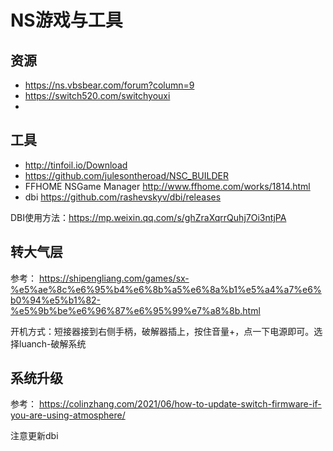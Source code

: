 # NS游戏与工具

## 资源

- https://ns.vbsbear.com/forum?column=9
- https://switch520.com/switchyouxi
- 

## 工具

- http://tinfoil.io/Download
- https://github.com/julesontheroad/NSC_BUILDER
- FFHOME NSGame Manager http://www.ffhome.com/works/1814.html
- dbi https://github.com/rashevskyv/dbi/releases


DBI使用方法：https://mp.weixin.qq.com/s/ghZraXqrrQuhj7Oi3ntjPA

## 转大气层

参考： https://shipengliang.com/games/sx-%e5%ae%8c%e6%95%b4%e6%8b%a5%e6%8a%b1%e5%a4%a7%e6%b0%94%e5%b1%82-%e5%9b%be%e6%96%87%e6%95%99%e7%a8%8b.html

开机方式：短接器接到右侧手柄，破解器插上，按住音量+，点一下电源即可。选择luanch-破解系统

## 系统升级

参考： https://colinzhang.com/2021/06/how-to-update-switch-firmware-if-you-are-using-atmosphere/

注意更新dbi